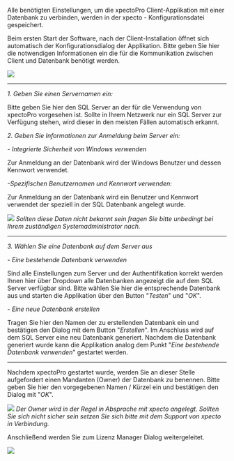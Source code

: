 Alle benötigten Einstellungen, um die xpectoPro Client-Applikation mit einer Datenbank zu verbinden, werden in der  xpecto - Konfigurationsdatei gespeichert.

Beim ersten Start der Software, nach der Client-Installation öffnet sich automatisch der Konfigurationsdialog der Applikation. Bitte geben Sie hier die notwendigen Informationen ein die für die Kommunikation zwischen Client und Datenbank benötigt werden.

![](http://xpecto.github.io/docs/xpecto/Installation/Installation_der_Software/Verbindung_Datenbank.png)


----------


*1. Geben Sie einen Servernamen ein:*

Bitte geben Sie hier den SQL Server an der für die Verwendung von xpectoPro vorgesehen ist. Sollte in Ihrem Netzwerk nur ein SQL Server zur Verfügung stehen, wird dieser in den meisten Fällen automatisch erkannt. 

*2. Geben Sie Informationen zur Anmeldung beim Server ein:*

 *- Integrierte Sicherheit von Windows verwenden* 

Zur Anmeldung an der Datenbank wird der Windows Benutzer und dessen Kennwort verwendet.
 
*-Spezifischen Benutzernamen und Kennwort verwenden:* 

Zur Anmeldung an der Datenbank wird ein Benutzer und Kennwort verwendet der speziell in der SQL Datenbank angelegt wurde.

![](http://xpecto.github.io/docs/xpecto/Grafiken/gr_gluehbirne.jpg) *Sollten diese Daten nicht bekannt sein fragen Sie bitte unbedingt bei Ihrem zuständigen Systemadministrator nach.*


----------

*3. Wählen Sie eine Datenbank auf dem Server aus*

 *- Eine bestehende Datenbank verwenden*
 
Sind alle Einstellungen zum Server und der Authentifikation korrekt werden Ihnen hier über Dropdown alle Datenbanken angezeigt die auf dem SQL Server verfügbar sind. Bitte wählen Sie hier die entsprechende Datenbank aus und starten die Applikation über den Button "*Testen*" und "*OK*".

*- Eine neue Datenbank erstellen*

Tragen Sie hier den Namen der zu erstellenden Datenbank ein und bestätigen den Dialog mit dem Button "*Erstellen*". Im Anschluss wird auf dem SQL Server eine neu Datenbank generiert. Nachdem die Datenbank generiert wurde kann die Applikation analog dem Punkt "*Eine bestehende Datenbank verwenden*" gestartet werden.


----------

Nachdem xpectoPro gestartet wurde, werden Sie an dieser Stelle aufgefordert einen Mandanten (Owner) der Datenbank zu benennen. 
Bitte geben Sie hier den vorgegebenen Namen / Kürzel ein und bestätigen den Dialog mit "*OK*".

![](http://xpecto.github.io/docs/xpecto/Grafiken/gr_gluehbirne.jpg) *Der Owner wird in der Regel in Absprache mit xpecto angelegt. Sollten Sie sich nicht sicher sein setzen Sie sich bitte mit dem Support von xpecto in Verbindung.*

Anschließend werden Sie zum Lizenz Manager Dialog weitergeleitet.

![](http://xpecto.github.io/docs/xpecto/Installation/Installation_der_Software/owner.png)



 

	  